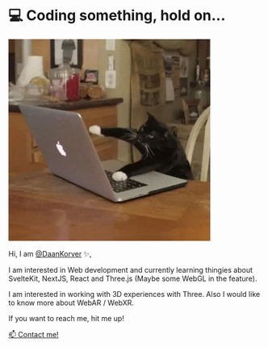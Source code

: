 # 💻 Coding something, hold on...

<img src="assets/cat.gif" alt="typing cat" width="400"/>

Hi, I am [@DaanKorver](https://github.com/DaanKorver) ✨,  

I am interested in Web development and currently learning thingies about SvelteKit, NextJS, React and Three.js (Maybe some WebGL in the feature).

I am interested in working with 3D experiences with Three. Also I would like to know more about WebAR / WebXR.

If you want to reach me, hit me up!

[📫 Contact me!](mailto:daank2000@hotmail.nl)
